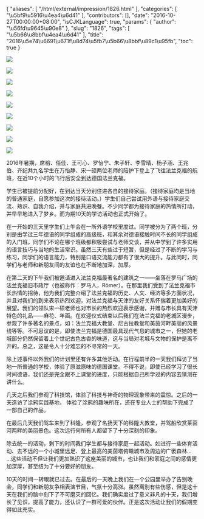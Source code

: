 {
    "aliases": [
        "/html/external/impression/1826.html"
    ],
    "categories": [
        "\u5bf9\u5916\u4ea4\u6d41"
    ],
    "contributors": [],
    "date": "2016-10-27T00:00:00+08:00",
    "isCJKLanguage": true,
    "params": {
        "author": "\u56fd\u9645\u90e8"
    },
    "slug": "1826",
    "tags": [
        "\u5b66\u8bbf\u4ea4\u6d41"
    ],
    "title": "2016\u5e74\u6691\u671f\u8d74\u5fb7\u5b66\u8bbf\u89c1\u95fb",
    "toc": true
}

![](https://cdn.tfls.online/mirror/full/d03d278a3c7f88882f8b7875b76dd7584f47d466.jpg)




![](https://cdn.tfls.online/mirror/full/3abda992f7a710fdf9e5ee2e6296fb34f714b1a3.jpg)




![](https://cdn.tfls.online/mirror/full/7efaefd5ecc4e12b90931d67935ea91b2712f4af.jpg)




![](https://cdn.tfls.online/mirror/full/c3a2a560f9e0d7ab27fd469ac2ed00411633cf0d.jpg)




![](https://cdn.tfls.online/mirror/full/a3c99c059f9b1710a93aa7057188ca52eabf03e5.jpg)




![](https://cdn.tfls.online/mirror/full/890865cc77e4239047be41a712e4d7be1e73a361.jpg)




![](https://cdn.tfls.online/mirror/full/285ab148996e611fb93148d045f513c8dad3bfbb.jpg)




![](https://cdn.tfls.online/mirror/full/29489435be76f2618b733ccce9f23984169fed66.jpg)




![](https://cdn.tfls.online/mirror/full/929f5b42f14b5ee5d458c74d9db360d91024f5fa.jpg)







2016年暑期，席榕、任佳、王可心、罗怡宁、朱子轩、李雪晴、杨子涵、王兆伯、齐纪共九名学生在万怡静、宋一硕两位老师的陪护下登上了飞往法兰克福的航班，在近10个小时的飞行后安全到达德国法兰克福。




学生已被提前分配好，在到达当天分别住进各自的接待家庭。（接待家庭均是当地的普通家庭，自愿参加这次的接待活动。）学生们自己尝试用外语与接待家庭交流、熟识、自我介绍，并与家庭共进晚餐。不少同学都为接待家庭的热情所打动，并早早地进入了梦乡。而为期10天的学访活动也正式开始了。




在一开始的三天里学生们上午会在一所外语学校里度过。同学被分为了两个班，分别是由学过三年德语的同学组成的高级班，和其余对德语接触时间不长的同学组成的入门班。同学们不论在哪个班级都积极尝试与老师交谈，并从中学到了许多实用的语言技巧与当地的生活常识。虽然三天有些过于短暂，但是经过了不断的学习与练习，同学们的语言能力，特别是口语交流能力都有了很大的提升。与此同时，同学们与老师和新朋友间的友谊也在不断地加深，加厚。




在第二天的下午我们被邀请进入法兰克福最著名的建筑之一——坐落在罗马广场的法兰克福旧市政厅（也被称作：罗马人，Römer）。在那里我们受到了法兰克福市长热情的招待，他为我们完整介绍了法兰克福的历史、人文、经济等多方面状况，并且对我们的到来表示热烈欢迎，对法兰克福与天津的友好关系怀揣着更加美好的展望。我们的领队宋一硕老师也对市长的热烈欢迎表示感谢，并赠与市长具有天津特色的礼品——麻花、年画。在欢迎仪式结束以后我们在法兰克福的老城区漫步，参观了许多著名的景点，如：法兰克福大教堂、尼古拉教堂和美茵河畔美丽的风景线等等。不可思议的是，即使法兰克福是德国最具现代气息的城市之一，但她的老城部分仍然保留着上个世纪古色古香的味道，这与当局对老城与文物的保护是离不开的。总之，这是令人十分难忘的不寻常的一天。




除上述事件以外我们的计划里还有许多其他活动。在行程前半的一天我们拜访了当地一所普通的学校，体验了原滋原味的德国课堂。不得不说，即使已经学习了很长时间德语，我们还是完全跟不上课堂的进度，只能根据自己所学过的内容去猜测在讲什么。




几天之后我们参观了科技馆，体验了科技与神奇的物理现象带来的震惊。之后的一天造访了涂鸦实践基地， 体验了涂鸦的趣味所在，还在专业人士的帮助下完成了一部自己的作品。




在最后几天我们驾车来到了科隆，参观了名扬天下的科隆大教堂，并驾船欣赏莱茵河两畔的美丽景色。这次远行何所有人都留下了十分深刻的印象。




除去统一的活动，剩下的时间我们学生都与接待家庭一起活动。如进行一些体育活动、去不远的一个小城里远足、登上最高的美茵塔俯瞰城市及周边的广袤森林… …这些活动不但让我们更加熟识了这座美丽的城市，也让我们和家庭之间的感情更加深厚，甚至结为了十分要好的朋友。




10天的时间一转眼就已过去。在最后的一天晚上我们在一个公园里举办了告别晚会，同学们和新朋友争相表演节目，气氛十分高涨。虽然离别有些伤感，但是这十天在我们的脑中刻下了不可磨灭的回忆。我们确实度过了意义非凡的十天，我们增长了见识，提高了能力，还认识了一群可爱的伙伴。正是这次活动让我们的假期变得如此充实。




 




  



